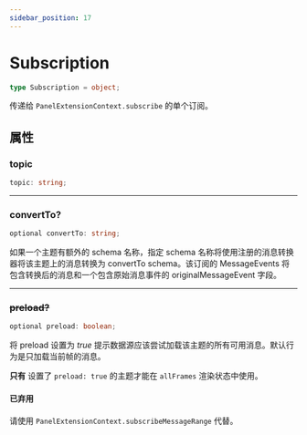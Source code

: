 ```yaml
---
sidebar_position: 17
---
```


# Subscription

```typescript
type Subscription = object;
```

传递给 `PanelExtensionContext.subscribe` 的单个订阅。

## 属性

### topic

```typescript
topic: string;
```

---

### convertTo?

```typescript
optional convertTo: string;
```

如果一个主题有额外的 schema 名称，指定 schema 名称将使用注册的消息转换器将该主题上的消息转换为 convertTo schema。该订阅的 MessageEvents 将包含转换后的消息和一个包含原始消息事件的 originalMessageEvent 字段。

---

### ~~preload?~~

```typescript
optional preload: boolean;
```

将 preload 设置为 _true_ 提示数据源应该尝试加载该主题的所有可用消息。默认行为是只加载当前帧的消息。

**只有** 设置了 `preload: true` 的主题才能在 `allFrames` 渲染状态中使用。

#### 已弃用

请使用 `PanelExtensionContext.subscribeMessageRange` 代替。 